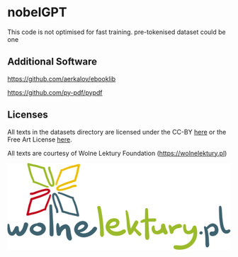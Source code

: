 # nobelGPT

This code is not optimised for fast training. pre-tokenised dataset could be one

## Additional Software

https://github.com/aerkalov/ebooklib

https://github.com/py-pdf/pypdf

## Licenses

All texts in the datasets directory are licensed under the CC-BY
[here](https://creativecommons.org/licenses/by/4.0) or the Free Art License
[here](https://artlibre.org/licence/lal/en/).

All texts are courtesy of Wolne Lektury Foundation (https://wolnelektury.pl)

![Wolne Lektury](assets/WolneLektury.svg)
